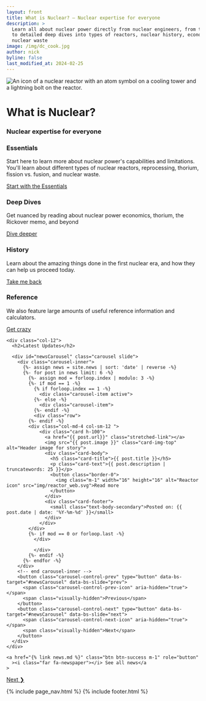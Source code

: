 ```yaml
---
layout: front
title: What is Nuclear? – Nuclear expertise for everyone
description: >
  Learn all about nuclear power directly from nuclear engineers, from the basics
  to detailed deep dives into types of reactors, nuclear history, economics, and
  nuclear waste
image: /img/dc_cook.jpg
author: nick
byline: false
last_modified_at: 2024-02-25
---
```


<div class="position-relative overflow-hidden p-3 p-md-5 m-md-3 text-center bg-body-tertiary">
  <div class="col-md-6 p-lg-3 mx-auto my-3">
    <img
      src="/img/reactor_web.svg"
      class="img-fluid w-50"
      alt="
        An icon of
        a nuclear reactor with an atom symbol on a cooling tower and a lightning bolt on the
        reactor.
      "
      {% imagesize img/reactor_web.svg:props %}
    >
    <h1 class="display-3 fw-bold">What is Nuclear?</h1>
    <h3 class="fw-normal text-muted mb-3">Nuclear expertise for everyone</h3>
  </div>
</div>

<div class="container">
  <main>
    <div class="container px-4 py-3">
      <div class="row g-4 py-3 row-cols-1 row-cols-lg-3">
        <div class="col feature">
          <div class="card border-0">
            <a href="{% link essentials.md %}" class="stretched-link"></a>
            <div class="feature-icon d-inline-flex align-items-center justify-content-center fs-2 mb-3">
              <i class="fas fa-user-graduate"></i>
            <h3 class="fs-2 mx-2 mb-0 text-body-emphasis">Essentials</h3>
            </div>
            <p>
              Start here to learn more about nuclear power's capabilities and limitations. You'll learn about different
              types of nuclear reactors, reprocessing, thorium, fission vs. fusion, and nuclear waste.
            </p>
            <a href="{% link essentials.md %}" class="icon-link"> Start with the Essentials </a>
          </div>
        </div>
        <div class="col feature">
          <div class="card border-0">
          <a href="{% link deep-dives.html %}" class="stretched-link"></a>
          <div class="feature-icon d-inline-flex align-items-center justify-content-center fs-2 mb-3">
            <i class="fas fa-book-open"></i>
            <h3 class="fs-2 mx-2 mb-0 text-body-emphasis">Deep Dives</h3>
          </div>
          <p>Get nuanced by reading about nuclear power economics, thorium, the Rickover memo, and beyond</p>
          <a href="{% link deep-dives.html %}" class="icon-link">Dive deeper</a>
        </div>
        </div>
        <div class="col feature">
          <div class="card border-0">
          <a href="{% link histories.html %}" class="stretched-link"></a>
          <div class="feature-icon d-inline-flex align-items-center justify-content-center fs-2 mb-3">
            <i class="fas fa-history"></i>
            <h3 class="fs-2 mx-2 mb-0 text-body-emphasis">History</h3>
          </div>
          <p>Learn about the amazing things done in the first nuclear era, and how they 
          can help us proceed today.</p>
          <a href="{% link histories.html %}" class="icon-link">Take me back</a>
        </div>
        </div>
        <div class="col">
          <div class="card border-0">
          <a href="{% link reference.html %}" class="stretched-link"></a>
          <div class="feature-icon d-inline-flex align-items-center justify-content-center fs-2 mb-3">
            <i class="far fa-folder-open"></i>
            <h3 class="fs-2 mx-2 mb-0 text-body-emphasis">Reference</h3>
          </div>
          <p>
            We also feature large amounts of useful reference information and calculators. 
          </p>
          <a href="{% link reference.html %}" class="icon-link">Get crazy</a>
        </div>
        </div>
      </div>
    </div>

    <div class="col-12">
      <h2>Latest Updates</h2>

      <div id="newsCarousel" class="carousel slide">
        <div class="carousel-inner">
          {%- assign news = site.news | sort: 'date' | reverse -%}
          {%- for post in news limit: 6 -%}
            {%- assign mod = forloop.index | modulo: 3 -%}
            {%- if mod == 1 -%}
              {% if forloop.index == 1 -%}
                <div class="carousel-item active">
              {%- else -%}
                <div class="carousel-item">
              {%- endif -%}
              <div class="row">
            {%- endif -%}
            <div class="col-md-4 col-sm-12 ">
                <div class="card h-100">
                  <a href="{{ post.url}}" class="stretched-link"></a>
                  <img src="{{ post.image }}" class="card-img-top" alt="Header image for story">
                  <div class="card-body">
                    <h5 class="card-title">{{ post.title }}</h5>
                    <p class="card-text">{{ post.description | truncatewords: 25 }}</p>
                    <button class="border-0">
                      <img class="m-1" width="16" height="16" alt="Reactor icon" src="img/reactor_web.svg">Read more
                    </button>
                  </div>
                  <div class="card-footer">
                    <small class="text-body-secondary">Posted on: {{ post.date | date: '%Y-%m-%d' }}</small>
                  </div>
                </div>
            </div>
            {%- if mod == 0 or forloop.last -%}
              </div>

              </div>
            {%- endif -%}
          {%- endfor -%}
        </div>
        <!-- end carousel-inner -->
        <button class="carousel-control-prev" type="button" data-bs-target="#newsCarousel" data-bs-slide="prev">
          <span class="carousel-control-prev-icon" aria-hidden="true"></span>
          <span class="visually-hidden">Previous</span>
        </button>
        <button class="carousel-control-next" type="button" data-bs-target="#newsCarousel" data-bs-slide="next">
          <span class="carousel-control-next-icon" aria-hidden="true"></span>
          <span class="visually-hidden">Next</span>
        </button>
      </div>
    </div>

    <a href="{% link news.md %}" class="btn btn-success m-1" role="button"
      ><i class="far fa-newspaper"></i> See all news</a
    >

  </main>

  <div class="row">
    <div class="col-md-12">
      <a href="{% link essentials.md %}" class="btn btn-success m-1" role="button">Next &#10095;</a>
    </div>
  </div>

{% include page_nav.html %}
{% include footer.html %}

</div>
<!-- end container -->
